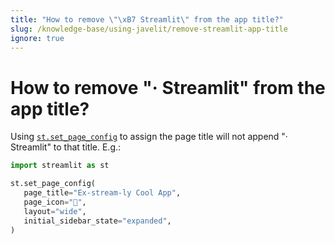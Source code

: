 ```yaml
---
title: "How to remove \"\xB7 Streamlit\" from the app title?"
slug: /knowledge-base/using-javelit/remove-streamlit-app-title
ignore: true
---
```


# How to remove "· Streamlit" from the app title?

Using [`st.set_page_config`](/develop/api-reference/configuration/st.set_page_config) to assign the page title will not append "· Streamlit" to that title. E.g.:

```python
import streamlit as st

st.set_page_config(
   page_title="Ex-stream-ly Cool App",
   page_icon="🧊",
   layout="wide",
   initial_sidebar_state="expanded",
)
```
